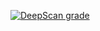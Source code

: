 [![DeepScan grade](https://deepscan.io/api/teams/8632/projects/10837/branches/155017/badge/grade.svg)](https://deepscan.io/dashboard#view=project&tid=8632&pid=10837&bid=155017)